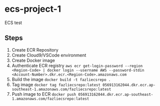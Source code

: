 # ecs-project-1

ECS test

## Steps

1. Create ECR Repository
2. Create Cloud9/VSCode environment
3. Create Docker image
4. Authenticate ECR registry
    `aws ecr get-login-password --region <Region-Code> | docker login --username AWS --password-stdin <Account-Number>.dkr.ecr.<Region-Code>.amazonaws.com`
5. Build the image
    `docker build -t fazliecsrepo .`
6. Tag image
    `docker tag fazliecsrepo:latest 056913162044.dkr.ecr.ap-southeast-1.amazonaws.com/fazliecsrepo:latest`
7. Push image to ECR
    `docker push 056913162044.dkr.ecr.ap-southeast-1.amazonaws.com/fazliecsrepo:latest`
